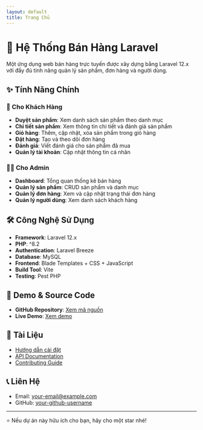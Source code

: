 ```yaml
---
layout: default
title: Trang Chủ
---
```


# 🛒 Hệ Thống Bán Hàng Laravel

Một ứng dụng web bán hàng trực tuyến được xây dựng bằng Laravel 12.x với đầy đủ tính năng quản lý sản phẩm, đơn hàng và người dùng.

## ✨ Tính Năng Chính

### 🏪 Cho Khách Hàng
- **Duyệt sản phẩm**: Xem danh sách sản phẩm theo danh mục
- **Chi tiết sản phẩm**: Xem thông tin chi tiết và đánh giá sản phẩm
- **Giỏ hàng**: Thêm, cập nhật, xóa sản phẩm trong giỏ hàng
- **Đặt hàng**: Tạo và theo dõi đơn hàng
- **Đánh giá**: Viết đánh giá cho sản phẩm đã mua
- **Quản lý tài khoản**: Cập nhật thông tin cá nhân

### 👨‍💼 Cho Admin
- **Dashboard**: Tổng quan thống kê bán hàng
- **Quản lý sản phẩm**: CRUD sản phẩm và danh mục
- **Quản lý đơn hàng**: Xem và cập nhật trạng thái đơn hàng
- **Quản lý người dùng**: Xem danh sách khách hàng

## 🛠️ Công Nghệ Sử Dụng

- **Framework**: Laravel 12.x
- **PHP**: ^8.2
- **Authentication**: Laravel Breeze
- **Database**: MySQL
- **Frontend**: Blade Templates + CSS + JavaScript
- **Build Tool**: Vite
- **Testing**: Pest PHP

## 🚀 Demo & Source Code

- **GitHub Repository**: [Xem mã nguồn](https://github.com/your-username/lavavel_project)
- **Live Demo**: [Xem demo](https://your-demo-url.com)

## 📖 Tài Liệu

- [Hướng dẫn cài đặt](./installation)
- [API Documentation](./api)
- [Contributing Guide](./contributing)

## 📞 Liên Hệ

- Email: your-email@example.com
- GitHub: [your-github-username](https://github.com/your-username)

---

⭐ Nếu dự án này hữu ích cho bạn, hãy cho một star nhé!